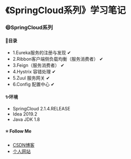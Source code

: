 # 《SpringCloud系列》学习笔记

### :smile:SpringCloud系列

#### :pencil:目录

- 1.Eureka服务的注册与发现  ✔
- 2.Ribbon客户端侧负载均衡（服务消费者）   ✔
- 3.Feign（服务消费者）  ✔
- 4.Hystrix 容错处理    ✔
- 5.Zuul 服务网关   ✔
- 6.Config 配置中心 ✔


#### :sparkles:环境

- SpringCloud 2.1.4.RELEASE
- Idea 2019.2
- Java JDK 1.8

#### :star: Follow Me

- [CSDN博客](https://blog.csdn.net/m0_37903882)
- [个人网站](https://www.gaosanshi.top)
